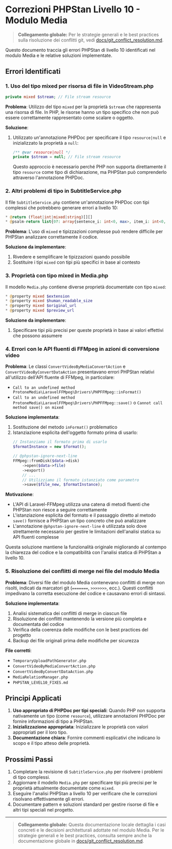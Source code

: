 # Correzioni PHPStan Livello 10 - Modulo Media

> **Collegamento globale:** Per le strategie generali e le best practices sulla risoluzione dei conflitti git, vedi [docs/git_conflict_resolution.md](../../../../docs/git_conflict_resolution.md).

Questo documento traccia gli errori PHPStan di livello 10 identificati nel modulo Media e le relative soluzioni implementate.

## Errori Identificati

### 1. Uso del tipo mixed per risorsa di file in VideoStream.php

```php
private mixed $stream; // File stream resource
```

**Problema**: Utilizzo del tipo `mixed` per la proprietà `$stream` che rappresenta una risorsa di file. In PHP, le risorse hanno un tipo specifico che non può essere correttamente rappresentato come scalare o oggetto.

**Soluzione**:
1. Utilizzato un'annotazione PHPDoc per specificare il tipo `resource|null` e inizializzato la proprietà a `null`:
   ```php
   /** @var resource|null */
   private $stream = null; // File stream resource
   ```

   Questo approccio è necessario perché PHP non supporta direttamente il tipo `resource` come tipo di dichiarazione, ma PHPStan può comprenderlo attraverso l'annotazione PHPDoc.

### 2. Altri problemi di tipo in SubtitleService.php

Il file `SubtitleService.php` contiene un'annotazione PHPDoc con tipi complessi che potrebbero generare errori a livello 10:

```php
* @return (float|int|mixed|string)[][]
* @psalm-return list{0?: array{sentence_i: int<0, max>, item_i: int<0, max>, start: float|int, end: float|int, time: string, text: mixed},...}
```

**Problema**: L'uso di `mixed` e tipizzazioni complesse può rendere difficile per PHPStan analizzare correttamente il codice.

**Soluzione da implementare**:
1. Rivedere e semplificare le tipizzazioni quando possibile
2. Sostituire i tipi `mixed` con tipi più specifici in base al contesto

### 3. Proprietà con tipo mixed in Media.php

Il modello `Media.php` contiene diverse proprietà documentate con tipo `mixed`:

```php
* @property mixed $extension
* @property mixed $human_readable_size
* @property mixed $original_url
* @property mixed $preview_url
```

**Soluzione da implementare**:
1. Specificare tipi più precisi per queste proprietà in base ai valori effettivi che possono assumere

### 4. Errori con le API fluenti di FFMpeg in azioni di conversione video

**Problema**: Le classi `ConvertVideoByMediaConvertAction` e `ConvertVideoByConvertDataAction` presentavano errori PHPStan relativi all'utilizzo dell'API fluente di FFMpeg, in particolare:
- `Call to an undefined method ProtoneMedia\LaravelFFMpeg\Drivers\PHPFFMpeg::inFormat()`
- `Call to an undefined method ProtoneMedia\LaravelFFMpeg\Drivers\PHPFFMpeg::save()` o `Cannot call method save() on mixed`

**Soluzione implementata**:
1. Sostituzione del metodo `inFormat()` problematico
2. Istanziazione esplicita dell'oggetto formato prima di usarlo:
   ```php
   // Instanziamo il formato prima di usarlo
   $formatInstance = new $format();
   
   // @phpstan-ignore-next-line
   FFMpeg::fromDisk($data->disk)
       ->open($data->file)
       ->export()
       // ...
       // Utilizziamo il formato istanziato come parametro
       ->save($file_new, $formatInstance);
   ```

**Motivazione**:
- L'API di Laravel-FFMpeg utilizza una catena di metodi fluenti che PHPStan non riesce a seguire correttamente
- L'istanziazione esplicita del formato e il passaggio diretto al metodo `save()` fornisce a PHPStan un tipo concreto che può analizzare
- L'annotazione `@phpstan-ignore-next-line` è utilizzata solo dove strettamente necessario per gestire le limitazioni dell'analisi statica su API fluenti complesse

Questa soluzione mantiene la funzionalità originale migliorando al contempo la chiarezza del codice e la compatibilità con l'analisi statica di PHPStan a livello 10.

### 5. Risoluzione dei conflitti di merge nei file del modulo Media

**Problema**: Diversi file del modulo Media contenevano conflitti di merge non risolti, indicati da marcatori git (`=======`, `>>>>>>>`, ecc.). Questi conflitti impedivano la corretta esecuzione del codice e causavano errori di sintassi.

**Soluzione implementata**:
1. Analisi sistematica dei conflitti di merge in ciascun file
2. Risoluzione dei conflitti mantenendo la versione più completa e documentata del codice
3. Verifica della coerenza delle modifiche con le best practices del progetto
4. Backup dei file originali prima delle modifiche per sicurezza

**File corretti**:
- `TemporaryUploadPathGenerator.php`
- `ConvertVideoByMediaConvertAction.php`
- `ConvertVideoByConvertDataAction.php`
- `MediaRelationManager.php`
- `PHPSTAN_LEVEL10_FIXES.md`

## Principi Applicati

1. **Uso appropriato di PHPDoc per tipi speciali**: Quando PHP non supporta nativamente un tipo (come `resource`), utilizzare annotazioni PHPDoc per fornire informazioni di tipo a PHPStan.
2. **Inizializzazione appropriata**: Inizializzare le proprietà con valori appropriati per il loro tipo.
3. **Documentazione chiara**: Fornire commenti esplicativi che indicano lo scopo e il tipo atteso delle proprietà.

## Prossimi Passi

1. Completare la revisione di `SubtitleService.php` per risolvere i problemi di tipo complessi.
2. Aggiornare il modello `Media.php` per specificare tipi più precisi per le proprietà attualmente documentate come `mixed`.
3. Eseguire l'analisi PHPStan a livello 10 per verificare che le correzioni risolvano effettivamente gli errori.
4. Documentare pattern e soluzioni standard per gestire risorse di file e altri tipi speciali nel progetto.

---

> **Collegamento globale:** Questa documentazione locale dettaglia i casi concreti e le decisioni architetturali adottate nel modulo Media. Per le strategie generali e le best practices, consulta sempre anche la documentazione globale in [docs/git_conflict_resolution.md](../../../../docs/git_conflict_resolution.md). 
